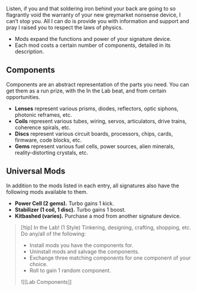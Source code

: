 Listen, if you and that soldering iron behind your back are going to so flagrantly void the warranty of your new greymarket nonsense device, I can’t stop you. All I can do is provide you with information and support and pray I raised you to respect the laws of physics.

- Mods expand the functions and power of your signature device.
- Each mod costs a certain number of components, detailed in its description.

## Components

Components are an abstract representation of the parts you need. You can get them as a run prize, with the In the Lab beat, and from certain opportunities.

- **Lenses** represent various prisms, diodes, reflectors, optic siphons, photonic reframes, etc.
- **Coils** represent various tubes, wiring, servos, articulators, drive trains, coherence spirals, etc.
- **Discs** represent various circuit boards, processors, chips, cards, firmware, code blocks, etc.
- **Gems** represent various fuel cells, power sources, alien minerals, reality-distorting crystals, etc.

## Universal Mods

In addition to the mods listed in each entry, all signatures also have the following mods available to them.

- **Power Cell (2 gems).** Turbo gains 1 kick.
- **Stabilizer (1 coil, 1 disc).** Turbo gains 1 boost.
- **Kitbashed (varies).** Purchase a mod from another signature device.


> [!tip] In the Lab! (1 Style)
> Tinkering, designing, crafting, shopping, etc. Do any/all of the following:
> 
> - Install mods you have the components for.
> - Uninstall mods and salvage the components.
> - Exchange three matching components for one component of your choice.
> - Roll to gain 1 random component.
> 
> ![[Lab Components]]
